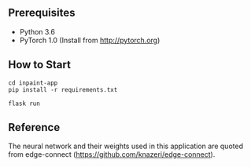 ## Prerequisites
- Python 3.6
- PyTorch 1.0 (Install from http://pytorch.org)


## How to Start
```
cd inpaint-app
pip install -r requirements.txt
```
```
flask run
```
## Reference

The neural network and their weights used in this application are quoted from edge-connect (https://github.com/knazeri/edge-connect).